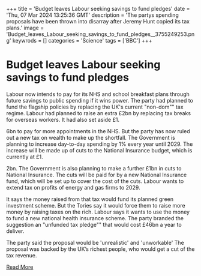 +++
title = 'Budget leaves Labour seeking savings to fund pledges'
date = 'Thu, 07 Mar 2024 13:25:36 GMT'
description = 'The partys spending proposals have been thrown into disarray after Jeremy Hunt copied its tax plans.'
image = 'Budget_leaves_Labour_seeking_savings_to_fund_pledges__3755249253.png'
keywrods =  []
categories = 'Science'
tags = ['BBC']
+++

# Budget leaves Labour seeking savings to fund pledges

Labour now intends to pay for its NHS and school breakfast plans through future savings to public spending if it wins power.
The party had planned to fund the flagship policies by replacing the UK<bb>'s current <bb>"non-dom<bb>"" tax regime.
Labour had planned to raise an extra £2bn by replacing tax breaks for overseas workers.
It had also set aside £1.

6bn to pay for more appointments in the NHS.
But the party has now ruled out a new tax on wealth to make up the shortfall.
The Government is planning to increase day-to-day spending by 1% every year until 2029.
The increase will be made up of cuts to the National Insurance budget, which is currently at £1.

2bn.
The Government is also planning to make a further £1bn in cuts to National Insurance.
The cuts will be paid for by a new National Insurance fund, which will be set up to cover the cost of the cuts.
Labour wants to extend tax on profits of energy and gas firms to 2029.

It says the money raised from that tax would fund its planned green investment scheme.
But the Tories say it would force them to raise more money by raising taxes on the rich.
Labour says it wants to use the money to fund a new national health insurance scheme.
The party branded the suggestion an <bb>"unfunded tax pledge<bb>"" that would cost £46bn a year to deliver.

The party said the proposal would be 'unrealistic' and 'unworkable' The proposal was backed by the UK’s richest people, who would get a cut of the tax revenue.


[Read More](https://www.bbc.co.uk/news/uk-politics-68499693)
